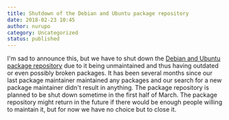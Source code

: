 ```yaml
---
title: Shutdown of the Debian and Ubuntu package repository
date: 2018-02-23 10:45
author: nurupo
category: Uncategorized
status: published
---
```


I'm sad to announce this, but we have to shut down the [Debian and
Ubuntu package repository](https://pkg.tox.chat/debian/) due to it being
unmaintained and thus having outdated or even possibly broken packages.
It has been several months since our last package maintainer maintained
any packages and our search for a new package maintainer didn't result
in anything. The package repository is planned to be shut down sometime
in the first half of March. The package repository might return in the
future if there would be enough people willing to maintain it, but for
now we have no choice but to close it.
